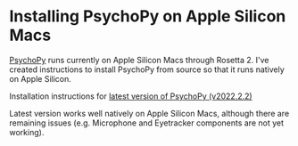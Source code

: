 # Installing PsychoPy on Apple Silicon Macs

[PsychoPy](https://www.psychopy.org) runs currently on Apple Silicon Macs through Rosetta 2. I've created instructions to install PsychoPy from source so that it runs natively on Apple Silicon.

Installation instructions for [latest version of PsychoPy (v2022.2.2)](v2022.2.2%20Qt6.md)

Latest version works well natively on Apple Silicon Macs, although there are remaining issues (e.g. Microphone and Eyetracker components are not yet working).
